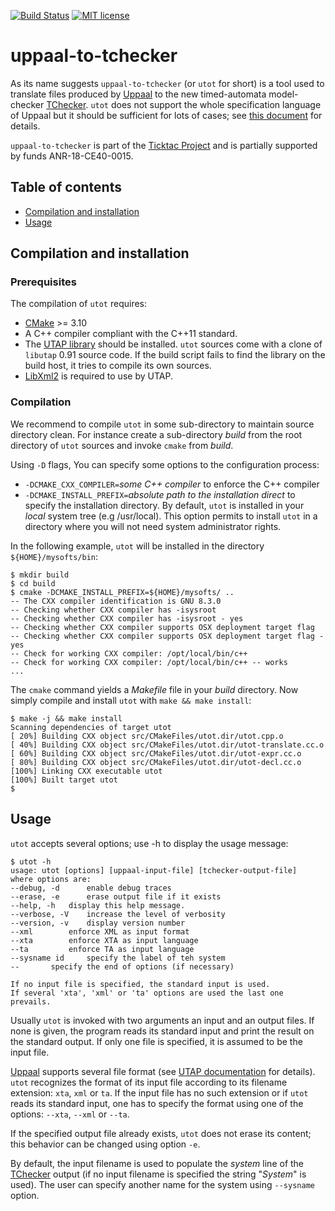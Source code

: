 [![Build Status](https://travis-ci.org/ticktac-project/uppaal-to-tchecker.svg?branch=travis-conf)](https://travis-ci.org/ticktac-project/uppaal-to-tchecker)
[![MIT license](https://img.shields.io/badge/License-MIT-blue.svg)](https://lbesson.mit-license.org/)

# uppaal-to-tchecker

As its name suggests `uppaal-to-tchecker` (or `utot` for short) is a tool used 
to translate files produced by [Uppaal] to the new timed-automata 
model-checker [TChecker]. `utot` does not support the whole specification 
language of Uppaal but it should be sufficient for lots of cases; see 
[this document](doc/translation.md) for details. 


`uppaal-to-tchecker` is part of the [Ticktac Project](http://ticktac-project.github.io) and is partially supported by funds ANR-18-CE40-0015.

## Table of contents

* [Compilation and installation](#compilation-and-installation)
* [Usage](#usage)

## Compilation and installation

### Prerequisites

The compilation of `utot` requires:
* [CMake](https://cmake.org) >= 3.10 
* A C++ compiler compliant with the C++11 standard.
* The [UTAP library](http://people.cs.aau.dk/~adavid/utap/) should be installed. 
`utot` sources come with a clone of `libutap` 0.91 source code. If the build 
script fails to find the library on the build host, it tries to compile its own
sources.
* [LibXml2](http://xmlsoft.org/) is required to use by UTAP.

### Compilation

We recommend to compile `utot` in some sub-directory to maintain source 
directory clean. For instance create a sub-directory _build_ from the root
directory of `utot` sources and invoke `cmake` from _build_.

Using `-D` flags, You can specify some options to the configuration process:
* `-DCMAKE_CXX_COMPILER=`*some C++ compiler* to enforce the C++ compiler
* `-DCMAKE_INSTALL_PREFIX=`*absolute path to the installation direct* to specify
the installation directory. By default, `utot` is installed in your _local_ 
system tree (e.g /usr/local). This option permits to install `utot` in a 
directory where you will not need system administrator rights.

In the following example, `utot` will be installed in the directory 
`${HOME}/mysofts/bin`:

    $ mkdir build
    $ cd build  
    $ cmake -DCMAKE_INSTALL_PREFIX=${HOME}/mysofts/ ..
    -- The CXX compiler identification is GNU 8.3.0
    -- Checking whether CXX compiler has -isysroot
    -- Checking whether CXX compiler has -isysroot - yes
    -- Checking whether CXX compiler supports OSX deployment target flag
    -- Checking whether CXX compiler supports OSX deployment target flag - yes
    -- Check for working CXX compiler: /opt/local/bin/c++
    -- Check for working CXX compiler: /opt/local/bin/c++ -- works
    ...
    
The `cmake` command yields a *Makefile* file in your *build* directory. Now 
simply compile and install `utot` with `make && make install`:

    $ make -j && make install
    Scanning dependencies of target utot
    [ 20%] Building CXX object src/CMakeFiles/utot.dir/utot.cpp.o
    [ 40%] Building CXX object src/CMakeFiles/utot.dir/utot-translate.cc.o
    [ 60%] Building CXX object src/CMakeFiles/utot.dir/utot-expr.cc.o
    [ 80%] Building CXX object src/CMakeFiles/utot.dir/utot-decl.cc.o
    [100%] Linking CXX executable utot
    [100%] Built target utot
    $

## Usage

`utot` accepts several options; use -h to display the usage message:

    $ utot -h
    usage: utot [options] [uppaal-input-file] [tchecker-output-file]
    where options are: 
    --debug, -d 	 enable debug traces
    --erase, -e 	 erase output file if it exists
    --help, -h 	 display this help message.
    --verbose, -V 	 increase the level of verbosity
    --version, -v 	 display version number
    --xml 		 enforce XML as input format
    --xta 		 enforce XTA as input language
    --ta 		 enforce TA as input language
    --sysname id 	 specify the label of teh system
    -- 		 specify the end of options (if necessary)
    
    If no input file is specified, the standard input is used.
    If several 'xta', 'xml' or 'ta' options are used the last one prevails.
    
Usually `utot` is invoked with two arguments an input and an output files. If 
none is given, the program reads its standard input and print the result on the 
standard output. If only one file is specified, it is assumed to be the input
file. 

[Uppaal] supports several file format (see 
[UTAP documentation](http://people.cs.aau.dk/%7Eadavid/utap/syntax.html) for 
details). `utot` recognizes the format of its input file according to its 
filename extension: `xta`, `xml` or `ta`. If the input file has no such 
extension or if `utot` reads its standard input, one has to specify the format 
using one of the options: `--xta`, `--xml` or `--ta`.

If the specified output file already exists, `utot` does not erase its content;
this behavior can be changed using option `-e`.

By default, the input filename is used to populate the _system_ line of the 
[TChecker] output (if no input filename is specified the string "_System_" is 
used). The user can specify another name for the system using `--sysname` 
option.

[Uppaal]: http://www.uppaal.org "Uppaal"
[TChecker]: http://github.com/ticktac-project/tchecker "TChecker"